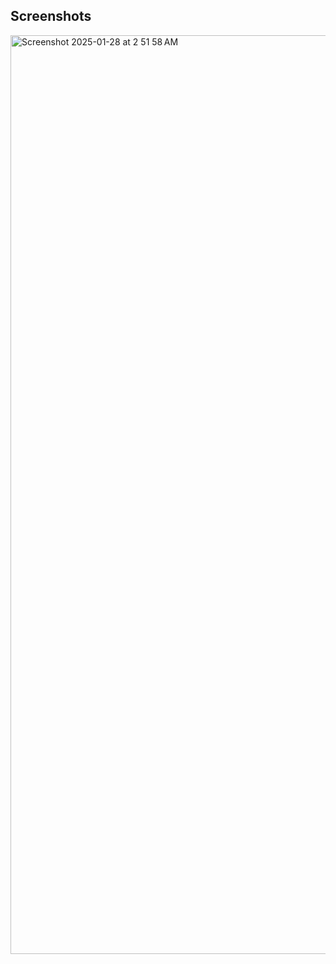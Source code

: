 ## Screenshots


<img width="1470" alt="Screenshot 2025-01-28 at 2 51 58 AM" src="https://github.com/user-attachments/assets/3e432eba-7b32-4c59-b2c7-ca23d22cec26" />